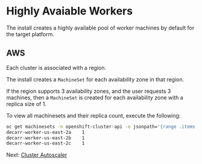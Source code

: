 
# Highly Avaiable Workers

The install creates a highly available pool of worker machines by default for
the target platform.

## AWS

Each cluster is associated with a region.

The install creates a `MachineSet` for each availability zone in that region.

If the region supports 3 availability zones, and the user requests 3 machines,
then a `MachineSet` is created for each availability zone with a replica size of
1.

To view all machinesets and their replica count, execute the following:

```sh
oc get machinesets -n openshift-cluster-api -o jsonpath='{range .items[*]}{.metadata.name}{"\t"}{.spec.replicas}{"\n"}{end}'
decarr-worker-us-east-2a	1
decarr-worker-us-east-2b	1
decarr-worker-us-east-2c	1
```

Next: [Cluster Autoscaler](06-cluster-autoscaler.md) 
